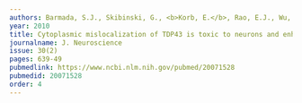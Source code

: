 ```yaml
---
authors: Barmada, S.J., Skibinski, G., <b>Korb, E.</b>, Rao, E.J., Wu, J.Y., Finkbeiner, S.
year: 2010
title: Cytoplasmic mislocalization of TDP43 is toxic to neurons and enhanced by a mutation associated with familial ALS
journalname: J. Neuroscience
issue: 30(2)
pages: 639-49
pubmedlink: https://www.ncbi.nlm.nih.gov/pubmed/20071528
pubmedid: 20071528
order: 4
---
```

